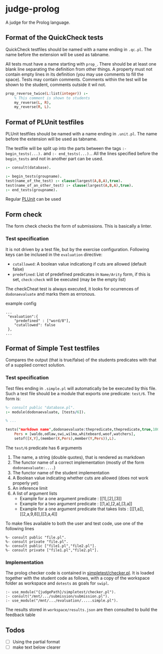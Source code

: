 # judge-prolog

A judge for the Prolog language.

## Format of the QuickCheck tests

QuickCheck testfiles should be named with a name ending in `.qc.pl`. The name
before the extension will be used as tabname.

All tests must have a name starting with `prop_`. There should be at least one
blank line separating the definition from other things. A property must not
contain empty lines in its definition (you may use comments to fill the space).
Tests may contain comments. Comments within the test will be shown to the
student, comments outside it wil not.

```prolog
prop_reverse_twice(L:list(integer)) :-
    % This comment is shown to students
    my_reverse(L, R),
    my_reverse(R, L).
```

## Format of PLUnit testfiles

PLUnit testfiles should be named with a name ending in `.unit.pl`. The name
before the extension will be used as tabname.

The testfile will be split up into the parts between the tags
`:- begin_tests(...).` and `:- end_tests(...).`. All the lines specified before
the `begin_tests` and not in another part can be used.

```prolog
:- consult(database).

:- begin_tests(groupname).
test(name_of_the_test) :- clause(largest(A,B,A),true).
test(name_of_an_other_test) :- clause(largest(A,B,A),true).
:- end_tests(groupname).
```

Regular
[PLUnit](<https://www.swi-prolog.org/pldoc/doc_for?object=section(%27packages/plunit.html%27)>)
can be used

## Form check

The form check checks the form of submissions. This is basically a linter.

### Test specification

It is not driven by a test file, but by the exercise configuration. Following
keys can be inclused in the `evaluation` directive:

- `cutallowed`: A boolean value indicationg if cuts are allowed (default false)
- `predefined`: List of predefined predicates in `Name/Arity` form, if this is
  set, `check:check` will be executed (may be the empty list)

The checkCheat test is always executed, it looks for ocurrences of
`dodonaevaluate` and marks them as erronous.

example config

```
...
 "evaluation":{
    "predefined" : ["word/8"],
    "cutallowed": false
 },
...
```

## Format of Simple Test testfiles

Compares the output (that is true/false) of the students predicates with that of
a supplied correct solution.

### Test specification

Test files ending in `.simple.pl` will automatically be be executed by this
file. Such a test file should be a module that exports one predicate: `test/6`.
The form is:

```prolog
%- consult public "database.pl".
:- module(dodonaevaluate, [tests/6]).

% ...

tests("markdown name",dodonaevaluate:thepredicate,thepredicate,true,10000, L) :-
    Pers = [waldo,odlaw,swi,wilma,whitebeard,woof,watchers],
    setof([X,Y],(member(X,Pers),member(Y,Pers)),L).
```

The `test/6` predicate has 6 arguments

1. The name, a string (double quotes), that is rendered as markdown
2. The functor name of a correct implementation (mostly of the form
   `dodonaevaluate:....`)
3. The functor name of the student implementation
4. A Boolean value indicating whether cuts are allowed (does not work properly yet)
5. An inference limit
6. A list of argument lists
   - Example for a one argument predicate : [[1],[2],[3]]
   - Example for a two argument predicate : [[1,a],[2,a],[3,a]]
   - Example for a one argument predicate that takes lists :
     [[[1,a]],[[2,a,9,8]],[[3,a,4]]

To make files available to both the user and test code, use one of the following
lines

```
%- consult public "file.pl".
%- consult private "file.pl".
%- consult public ["file1.pl","file2.pl"].
%- consult private ["file1.pl","file2.pl"].
```

### Implementation

The prolog checker code is contained in
[simpletest/checker.pl](simpletest/checker.pl). It is loaded together with the
student code as follows, with a copy of the workspace folder as workspace and
`dotests` as goals for `swipl`.

```
:- use_module("{judgePath}/simpletest/checker.pl").
:- consult("/mnt/.../submission/submission.pl").
:- use_module("/mnt/.../evaluation/.....simple.pl").
```

The results stored in `workspace/results.json` are then consulted to build the
feedback table

## Todos

- [ ] Using the partial format
- [ ] make text below clearer
